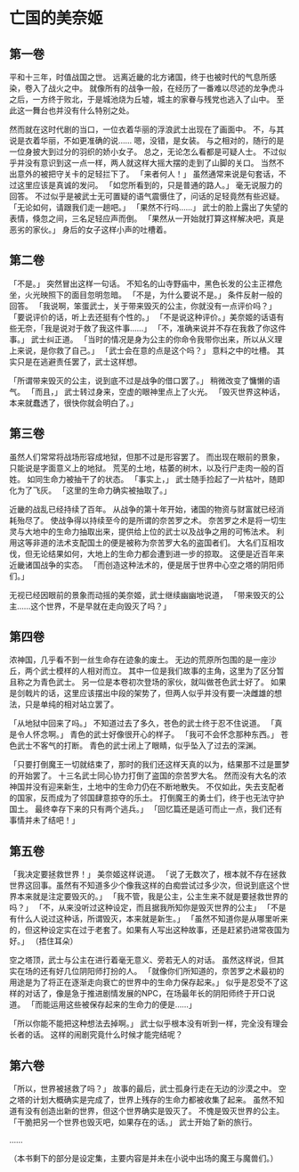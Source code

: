 # 亡国的美奈姬

## 第一卷

平和十三年，时值战国之世。
远离近畿的北方诸国，终于也被时代的气息所感染，卷入了战火之中。
就像所有的战争一般，在经历了一番难以尽述的龙争虎斗之后，一方终于败北，于是城池烧为丘墟，城主的家眷与残党也逃入了山中。
至此这一舞台也并没有什么特别之处。

然而就在这时代剧的当口，一位衣着华丽的浮浪武士出现在了画面中。
不，与其说是衣着华丽，不如更准确的说……
嗯，没错，是女装。
与之相对的，随行的是一位身披大到过分的羽织的娇小女子。
总之，无论怎么看都是可疑人士。
不过似乎并没有意识到这一点一样，两人就这样大摇大摆的走到了山脚的关口。
当然不出意外的被把守关卡的足轻拦下了。
「来者何人！」
虽然通常来说是句套话，不过这里应该是真诚的发问。
「如您所看到的，只是普通的路人。」
毫无说服力的回答。
不过似乎是被武士无可置疑的语气震慑住了，问话的足轻竟然有些迟疑。
「无论如何，请跟我们走一趟吧。」
「果然不行吗……」
武士的脸上露出了失望的表情，倏忽之间，三名足轻应声而倒。
「果然从一开始就打算这样解决吧，真是恶劣的家伙。」
身后的女子这样小声的吐槽着。

## 第二卷

「不是。」
突然冒出这样一句话。
不知名的山寺野庙中，黑色长发的公主正襟危坐，火光映照下的面目忽明忽暗。
「不是，为什么要说不是。」
条件反射一般的回答。
「我说啊，笨蛋武士，关于带来毁灭的公主，你就没有一点评价吗？」
「要说评价的话，听上去还挺有个性的。」
「不是说这种评价。」美奈姬的话语有些无奈，「我是说对于救了我这件事……」
「不，准确来说并不存在我救了你这件事。」
武士纠正道。
「当时的情况是身为公主的你命令我带你出来，所以从义理上来说，是你救了自己。」
「武士会在意的点是这个吗？」
意料之中的吐槽。
其实只是在逃避责任罢了，武士这样想。

「所谓带来毁灭的公主，说到底不过是战争的借口罢了。」
稍微改变了慵懒的语气。
「而且，」
武士转过身来，空虚的眼神里点上了火光。
「毁灭世界这种话，本来就蠢透了，很快你就会明白了。」

## 第三卷

虽然人们常常将战场形容成地狱，但那不过是形容罢了。
而出现在眼前的景象，只能说是字面意义上的地狱。
荒芜的土地，枯萎的树木，以及行尸走肉一般的百姓。
如同生命力被抽干了的状态。
「事实上，」
武士随手捡起了一片枯叶，随即化为了飞灰。
「这里的生命力确实被抽取了。」

近畿的战乱已经持续了百年。
从战争的第十年开始，诸国的物资与财富就已经消耗殆尽了。
使战争得以持续至今的是所谓的奈苦罗之术。
奈苦罗之术是将一切生灵与大地中的生命力抽取出来，提供给上位的武士以及战争之用的可怖法术。
利用这等非道的法术支配国土的便是被称为奈苦罗大名的盗国者们。
大名们互相攻伐，但无论结果如何，大地上的生命力都会遭到进一步的掠取。
这便是近百年来近畿诸国战争的实态。
「而创造这种法术的，便是居于世界中心空之塔的阴阳师们。」

无视已经因眼前的景象而动摇的美奈姬，武士继续幽幽地说道，
「带来毁灭的公主……这个世界，不是早就在走向毁灭了吗？」

## 第四卷

浓神国，几乎看不到一丝生命存在迹象的废土。
无边的荒原所包围的是一座沙丘，两个武士模样的人相对而立。
其中一位是我们故事的主角，这里为了区分暂且称之为青色武士。
另一位是本卷初次登场的家伙，就叫做苍色武士好了。
如果是剑戟片的话，这里应该摆出中段的架势了，但两人似乎并没有要一决雌雄的想法，只是单纯的相对站立罢了。

「从地狱中回来了吗。」
不知道过去了多久，苍色的武士终于忍不住说道。
「真是令人怀念啊。」
青色的武士好像很开心的样子。
「我可不会怀念那种东西。」
苍色武士不客气的打断。
青色的武士闭上了眼睛，似乎坠入了过去的深渊。

「只要打倒魔王一切就结束了，那时的我们还这样天真的以为，结果那不过是噩梦的开始罢了。
十三名武士同心协力打倒了盗国的奈苦罗大名。
然而没有大名的浓神国并没有迎来新生，土地中的生命力仍在不断地散失。
不仅如此，失去支配者的国家，反而成为了邻国肆意掠夺的乐土。
打倒魔王的勇士们，终于也无法守护国土。
最终幸存下来的只有两个逃兵。」
「回忆篇还是适可而止一点，我们还有事情并未了结吧！」

## 第五卷

「我决定要拯救世界！」
美奈姬这样说道。
「说了无数次了，根本就不存在拯救世界这回事。虽然有不知道多少个像我这样的白痴尝试过多少次，但说到底这个世界本来就是注定要毁灭的。」
「我不管，我是公主，公主生来不就是要拯救世界的吗？」
「不，从来没听过这种设定，而且据我所知你是毁灭世界的公主」
「不是有什么人说过这种话，所谓毁灭，本来就是新生。」
「虽然不知道你是从哪里听来的，但这种设定实在过于老套了。如果有人写出这种故事，还是赶紧扔进常夜国为好。」
（捂住耳朵）

空之塔顶，武士与公主在进行着毫无意义、旁若无人的对话。
虽然这样说，但其实在场的还有好几位阴阳师打扮的人。
「就像你们所知道的，奈苦罗之术最初的用途是为了将正在逐渐走向衰亡的世界中的生命力保存起来。」
似乎是忍受不了这样的对话了，像是急于推进剧情发展的NPC，在场最年长的阴阳师终于开口说道。
「而能运用这些被保存起来的生命力的便是……」

「所以你能不能把这种想法去掉啊。」
武士似乎根本没有听到一样，完全没有理会长者的话。
这样的闹剧究竟什么时候才能完结呢？

## 第六卷

「所以，世界被拯救了吗？」
故事的最后，武士孤身行走在无边的沙漠之中。
空之塔的计划大概确实是完成了，世界上残存的生命力都被收集了起来。
虽然不知道有没有创造出新的世界，但这个世界确实是毁灭了。
不愧是毁灭世界的公主。
「干脆把另一个世界也毁灭吧，如果存在的话。」
武士开始了新的旅行。

……

（本书剩下的部分是设定集，主要内容是并未在小说中出场的魔王与魔兽们。）